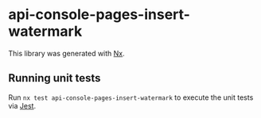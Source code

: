 # api-console-pages-insert-watermark

This library was generated with [Nx](https://nx.dev).

## Running unit tests

Run `nx test api-console-pages-insert-watermark` to execute the unit tests via [Jest](https://jestjs.io).
